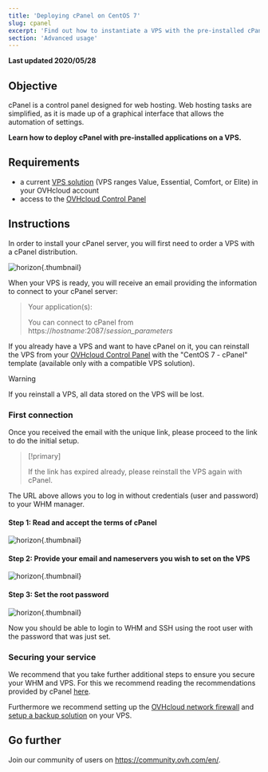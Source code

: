 ```yaml
---
title: 'Deploying cPanel on CentOS 7'
slug: cpanel
excerpt: 'Find out how to instantiate a VPS with the pre-installed cPanel application'
section: 'Advanced usage'
---
```


**Last updated 2020/05/28**

## Objective

cPanel is a control panel designed for web hosting. Web hosting tasks are simplified, as it is made up of a graphical interface that allows the automation of settings.

**Learn how to deploy cPanel with pre-installed applications on a VPS.**

## Requirements

- a current [VPS solution]({ovh_www}/vps/) (VPS ranges Value, Essential, Comfort, or Elite) in your OVHcloud account
- access to the [OVHcloud Control Panel](https://ca.ovh.com/auth/?action=gotomanager)

## Instructions

In order to install your cPanel server, you will first need to order a VPS with a cPanel distribution.

![horizon](images/cpanel_order.png){.thumbnail}

When your VPS is ready, you will receive an email providing the information to connect to your cPanel server:

>Your application(s):
>
>You can connect to cPanel from https://*hostname*:2087/*session_parameters*

If you already have a VPS and want to have cPanel on it, you can reinstall the VPS from your [OVHcloud Control Panel](https://ca.ovh.com/auth/?action=gotomanager) with the "CentOS 7 - cPanel" template (available only with a compatible VPS solution).

> [!warning]
>
> If you reinstall a VPS, all data stored on the VPS will be lost.
>


### First connection

Once you received the email with the unique link, please proceed to the link to do the initial setup. 

> [!primary]
>
> If the link has expired already, please reinstall the VPS again with cPanel.
>

The URL above allows you to log in without credentials (user and password) to your WHM manager.

#### Step 1: Read and accept the terms of cPanel

![horizon](images/license_validation.png){.thumbnail}

#### Step 2: Provide your email and nameservers you wish to set on the VPS

![horizon](images/setup_config_cpanel.png){.thumbnail}

#### Step 3: Set the root password

![horizon](images/change_root.png){.thumbnail}

Now you should be able to login to WHM and SSH using the root user with the password that was just set.

### Securing your service

We recommend that you take further additional steps to ensure you secure your WHM and VPS. For this we recommend reading the recommendations provided by cPanel [here](https://docs.cpanel.net/knowledge-base/security/tips-to-make-your-server-more-secure/).

Furthermore we recommend setting up the [OVHcloud network firewall](../dedicated/firewall-network/) and [setup a backup solution](../tips-for-securing-a-vps/#backing-up-your-system-and-your-data) on your VPS.

## Go further

Join our community of users on <https://community.ovh.com/en/>.
